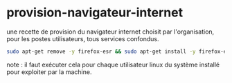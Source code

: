 # provision-navigateur-internet
une recette de provision du navigateur internet choisit par l'organisation, pour les postes utilisateurs, tous services confondus.


```bash
sudo apt-get remove -y firefox-esr && sudo apt-get install -y firefox-esr
```


note : il faut exécuter cela pour chaque utilisateur linux du système installé pour exploiter par la machine.
